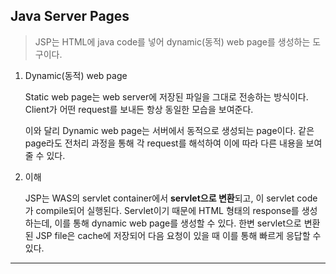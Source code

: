 ## Java Server Pages

> JSP는 HTML에 java code를 넣어 dynamic(동적) web page를 생성하는 도구이다.

1. Dynamic(동적) web page

   Static web page는 web server에 저장된 파일을 그대로 전송하는 방식이다. Client가 어떤 request를 보내든 항상 동일한 모습을 보여준다.

   이와 달리 Dynamic web page는 서버에서 동적으로 생성되는 page이다. 같은 page라도 전처리 과정을 통해 각 request를 해석하여 이에 따라 다른 내용을 보여줄 수 있다.

2. 이해

   JSP는 WAS의 servlet container에서 **servlet으로 변환**되고, 이 servlet code가 compile되어 실행된다. Servlet이기 때문에 HTML 형태의 response를 생성하는데, 이를 통해 dynamic web page를 생성할 수 있다. 한변 servlet으로 변환된 JSP file은 cache에 저장되어 다음 요청이 있을 때 이를 통해 빠르게 응답할 수 있다.

---

